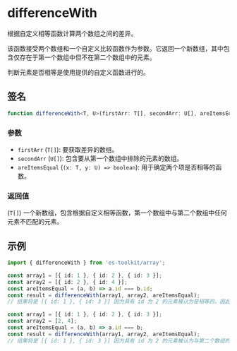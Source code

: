 # differenceWith

根据自定义相等函数计算两个数组之间的差异。

该函数接受两个数组和一个自定义比较函数作为参数。它返回一个新数组，其中包含仅存在于第一个数组中但不在第二个数组中的元素。

判断元素是否相等是使用提供的自定义函数进行的。

## 签名

```typescript
function differenceWith<T, U>(firstArr: T[], secondArr: U[], areItemsEqual: (x: T, y: U) => boolean): T[];
```

### 参数

- `firstArr` (`T[]`): 要获取差异的数组。
- `secondArr` (`U[]`): 包含要从第一个数组中排除的元素的数组。
- `areItemsEqual` (`(x: T, y: U) => boolean`): 用于确定两个项是否相等的函数。

### 返回值

(`T[]`) 一个新数组，包含根据自定义相等函数，第一个数组中与第二个数组中任何元素不匹配的元素。

## 示例

```typescript
import { differenceWith } from 'es-toolkit/array';

const array1 = [{ id: 1 }, { id: 2 }, { id: 3 }];
const array2 = [{ id: 2 }, { id: 4 }];
const areItemsEqual = (a, b) => a.id === b.id;
const result = differenceWith(array1, array2, areItemsEqual);
// 结果将是 [{ id: 1 }, { id: 3 }] 因为具有 id 为 2 的元素被认为是相等的，因此被排除在结果之外。

const array1 = [{ id: 1 }, { id: 2 }, { id: 3 }];
const array2 = [2, 4];
const areItemsEqual = (a, b) => a.id === b;
const result = differenceWith(array1, array2, areItemsEqual);
// 结果将是 [{ id: 1 }, { id: 3 }] 因为具有 id 为 2 的元素被认为与第二个数组的元素相等，因此被排除在结果之外。
```
